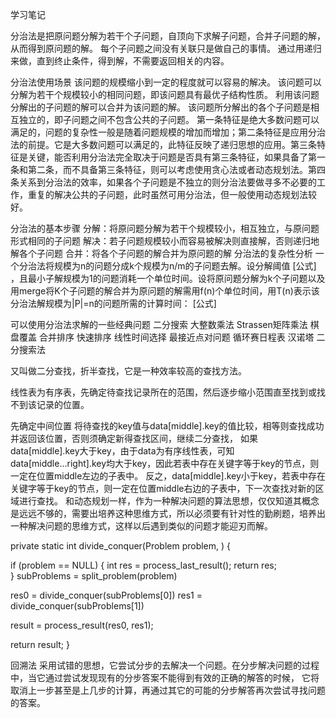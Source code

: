 学习笔记


分治法是把原问题分解为若干个子问题，自顶向下求解子问题，合并子问题的解，从而得到原问题的解。
每个子问题之间没有关联只是做自己的事情。
通过用递归来做，直到终止条件，得到解，不需要返回相关的内容。

分治法使用场景
该问题的规模缩小到一定的程度就可以容易的解决。
该问题可以分解为若干个规模较小的相同问题，即该问题具有最优子结构性质。
利用该问题分解出的子问题的解可以合并为该问题的解。
该问题所分解出的各个子问题是相互独立的，即子问题之间不包含公共的子问题。
第一条特征是绝大多数问题可以满足的，问题的复杂性一般是随着问题规模的增加而增加；第二条特征是应用分治法的前提。它是大多数问题可以满足的，此特征反映了递归思想的应用。第三条特征是关键，能否利用分治法完全取决于问题是否具有第三条特征，如果具备了第一条和第二条，而不具备第三条特征，则可以考虑使用贪心法或者动态规划法。第四条关系到分治法的效率，如果各个子问题是不独立的则分治法要做寻多不必要的工作，重复的解决公共的子问题，此时虽然可用分治法，但一般使用动态规划法较好。

分治法的基本步骤
分解：将原问题分解为若干个规模较小，相互独立，与原问题形式相同的子问题
解决：若子问题规模较小而容易被解决则直接解，否则递归地解各个子问题
合并：将各个子问题的解合并为原问题的解
分治法的复杂性分析
一个分治法将规模为n的问题分成k个规模为n/m的子问题去解。设分解阈值 [公式] ，且最小子解规模为1的问题消耗一个单位时间。设将原问题分解为k个子问题以及用merge将K个子问题的解合并为原问题的解需用f(n)个单位时间，用T(n)表示该分治法解规模为|P|=n的问题所需的计算时间： [公式]

可以使用分治法求解的一些经典问题
二分搜索
大整数乘法
Strassen矩阵乘法
棋盘覆盖
合并排序
快速排序
线性时间选择
最接近点对问题
循环赛日程表
汉诺塔
二分搜索法

又叫做二分查找，折半查找，它是一种效率较高的查找方法。

线性表为有序表，先确定待查找记录所在的范围，然后逐步缩小范围直至找到或找不到该记录的位置。

先确定中间位置
将待查找的key值与data[middle].key的值比较，相等则查找成功并返回该位置，否则须确定新得查找区间，继续二分查找，
如果data[middle].key大于key，由于data为有序线性表，可知data[middle...right].key均大于key，因此若表中存在关键字等于key的节点，则一定在位置middle左边的子表中。
反之，data[middle].key小于key，若表中存在关键字等于key的节点，则一定在位置middle右边的子表中，下一次查找对新的区域进行查找。
和动态规划一样，作为一种解决问题的算法思想，仅仅知道其概念是远远不够的，需要出培养这种思维方式，所以必须要有针对性的勤刷题，培养出一种解决问题的思维方式，这样以后遇到类似的问题才能迎刃而解。


private static int divide_conquer(Problem problem, ) {
  
  if (problem == NULL) {
    int res = process_last_result();
    return res;     
  }
  subProblems = split_problem(problem)
  
  res0 = divide_conquer(subProblems[0])
  res1 = divide_conquer(subProblems[1])
  
  result = process_result(res0, res1);
  
  return result;
}


回溯法 采用试错的思想，它尝试分步的去解决一个问题。在分步解决问题的过程中，当它通过尝试发现现有的分步答案不能得到有效的正确的解答的时候，
它将取消上一步甚至是上几步的计算，再通过其它的可能的分步解答再次尝试寻找问题的答案。


